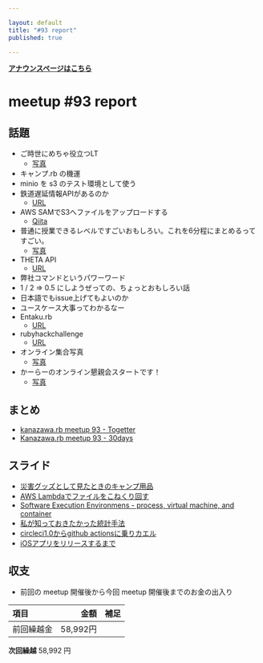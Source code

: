 ```yaml
---

layout: default
title: "#93 report"
published: true

---
```


<div style="text-align: left;"><a href="./"><strong>アナウンスページはこちら</strong></a></div>

# meetup #93 report

## 話題

* ご時世にめちゃ役立つLT
  + [写真](https://twitter.com/kiyohara/status/1261516605428621313)
* キャンプ.rb の機運
* minio を s3 のテスト環境として使う
* 鉄道遅延情報APIがあるのか
  + [URL](https://rti-giken.jp/fhc/api/train_tetsudo/)
* AWS SAMでS3へファイルをアップロードする
  + [Qiita](https://qiita.com/27ma4_ryusei/items/1c9a6e49cbe3b348b66a)
* 普通に授業できるレベルですごいおもしろい。これを6分程にまとめるってすごい。
  + [写真](https://twitter.com/kiyohara/status/1261526262813585409)
* THETA API
  + [URL](https://api.ricoh/docs/theta-web-api-v2.1/)
* 弊社コマンドというパワーワード
* 1 / 2 => 0.5 にしようぜっての、ちょっとおもしろい話
* 日本語でもissue上げてもよいのか
* ユースケース大事ってわかるなー
* Entaku.rb
  + [URL](https://entakurb.doorkeeper.jp/)
* rubyhackchallenge
  + [URL](https://github.com/ko1/rubyhackchallenge/tree/master/JA)
* オンライン集合写真
  + [写真](https://twitter.com/kiyohara/status/1261567885622644736)
* かーらーのオンライン懇親会スタートです！
  + [写真](https://twitter.com/kiyohara/status/1261568605793091586)

## まとめ

* [kanazawa.rb meetup 93 - Togetter](https://togetter.com/li/1514706)
* [Kanazawa.rb meetup 93 - 30days](https://30d.jp/kzrb/83)

## スライド

* [災害グッズとして見たときのキャンプ用品](https://speakerdeck.com/izawa/zai-hai-gutuzutositejian-tatokifalsekiyanpuyong-pin)
* [AWS Lambdaでファイルをこねくり回す](https://speakerdeck.com/ryuseinomi/aws-lambdadehuairuwokonekurihui-su)
* [Software Execution Environmens - process, virtual machine, and container](https://speakerdeck.com/sat/software-execution-environmens-process-virtual-machine-and-container)
* [私が知っておきたかった統計手法](https://speakerdeck.com/takayukiatkwsk/statistical-methods-i-wanted-to-know)
* [circleci1.0からgithub actionsに乗りカエル](https://speakerdeck.com/cottondesu/crossing-over-from-circle-ci1-to-github-actions)
* [iOSアプリをリリースするまで](https://speakerdeck.com/ryuseinomi/iosapuriworirisusurumade)

## 収支

* 前回の meetup 開催後から今回 meetup 開催後までのお金の出入り

|項目                           |金額         |補足                                               |
|:------------------------------|------------:|:--------------------------------------------------|
| 前回繰越金                    |    58,992円 |                                                   |

**次回繰越**  58,992 円